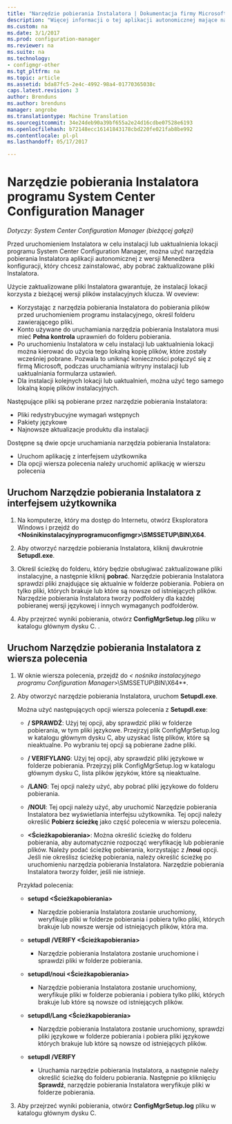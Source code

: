 ```yaml
---
title: "Narzędzie pobierania Instalatora | Dokumentacja firmy Microsoft"
description: "Więcej informacji o tej aplikacji autonomicznej mające na celu zapewnienie, że instalacji lokacji korzysta z bieżącej wersji plików instalacyjnych klucza."
ms.custom: na
ms.date: 3/1/2017
ms.prod: configuration-manager
ms.reviewer: na
ms.suite: na
ms.technology:
- configmgr-other
ms.tgt_pltfrm: na
ms.topic: article
ms.assetid: bda87fc5-2e4c-4992-98a4-01770365038c
caps.latest.revision: 3
author: Brenduns
ms.author: brenduns
manager: angrobe
ms.translationtype: Machine Translation
ms.sourcegitcommit: 34e24deb90a39bf655a2e24d16cdbe07528e6193
ms.openlocfilehash: b72148ecc16141843178cbd220fe021fab8be992
ms.contentlocale: pl-pl
ms.lasthandoff: 05/17/2017

---
```

# <a name="setup-downloader-for-system-center-configuration-manager"></a>Narzędzie pobierania Instalatora programu System Center Configuration Manager

*Dotyczy: System Center Configuration Manager (bieżącej gałęzi)*

Przed uruchomieniem Instalatora w celu instalacji lub uaktualnienia lokacji programu System Center Configuration Manager, można użyć narzędzia pobierania Instalatora aplikacji autonomicznej z wersji Menedżera konfiguracji, który chcesz zainstalować, aby pobrać zaktualizowane pliki Instalatora.  

Użycie zaktualizowane pliki Instalatora gwarantuje, że instalacji lokacji korzysta z bieżącej wersji plików instalacyjnych klucza. W oveview:   
-   Korzystając z narzędzia pobierania Instalatora do pobierania plików przed uruchomieniem programu instalacyjnego, określ folderu zawierającego pliki.  
-   Konto używane do uruchamiania narzędzia pobierania Instalatora musi mieć **Pełna kontrola** uprawnień do folderu pobierania.  
-   Po uruchomieniu Instalatora w celu instalacji lub uaktualnienia lokacji można kierować do użycia tego lokalną kopię plików, które zostały wcześniej pobrane. Pozwala to uniknąć konieczności połączyć się z firmą Microsoft, podczas uruchamiania witryny instalacji lub uaktualniania formularza ustawień.  
-   Dla instalacji kolejnych lokacji lub uaktualnień, można użyć tego samego lokalną kopię plików instalacyjnych.  

Następujące pliki są pobierane przez narzędzie pobierania Instalatora:  
-   Pliki redystrybucyjne wymagań wstępnych  
-   Pakiety językowe  
-   Najnowsze aktualizacje produktu dla instalacji  

Dostępne są dwie opcje uruchamiania narzędzia pobierania Instalatora:
- Uruchom aplikację z interfejsem użytkownika
- Dla opcji wiersza polecenia należy uruchomić aplikację w wierszu polecenia


## <a name="run-setup-downloader-with-the-user-interface"></a>Uruchom Narzędzie pobierania Instalatora z interfejsem użytkownika  

1.  Na komputerze, który ma dostęp do Internetu, otwórz Eksploratora Windows i przejdź do  **&lt;Nośnikinstalacyjnyprogramuconfigmgr\>\SMSSETUP\BIN\X64**.  

2.  Aby otworzyć narzędzie pobierania Instalatora, kliknij dwukrotnie **Setupdl.exe**.   

3. Określ ścieżkę do folderu, który będzie obsługiwać zaktualizowane pliki instalacyjne, a następnie kliknij **pobrać**. Narzędzie pobierania Instalatora sprawdzi pliki znajdujące się aktualnie w folderze pobierania. Pobiera on tylko pliki, których brakuje lub które są nowsze od istniejących plików. Narzędzie pobierania Instalatora tworzy podfoldery dla każdej pobieranej wersji językowej i innych wymaganych podfolderów.  

4.  Aby przejrzeć wyniki pobierania, otwórz **ConfigMgrSetup.log** pliku w katalogu głównym dysku C.  .  

## <a name="run-setup-downloader-from-a-command-prompt"></a>Uruchom Narzędzie pobierania Instalatora z wiersza polecenia  

1.  W oknie wiersza polecenia, przejdź do  **&lt;* nośnika instalacyjnego programu Configuration Manager*\>\SMSSETUP\BIN\X64**.   

2.  Aby otworzyć narzędzie pobierania Instalatora, uruchom **Setupdl.exe**.

    Można użyć następujących opcji wiersza polecenia z **Setupdl.exe**:   

    -   **/ SPRAWDŹ**: Użyj tej opcji, aby sprawdzić pliki w folderze pobierania, w tym pliki językowe. Przejrzyj plik ConfigMgrSetup.log w katalogu głównym dysku C, aby uzyskać listę plików, które są nieaktualne. Po wybraniu tej opcji są pobierane żadne pliki.  

    -   **/ VERIFYLANG**: Użyj tej opcji, aby sprawdzić pliki językowe w folderze pobierania. Przejrzyj plik ConfigMgrSetup.log w katalogu głównym dysku C, lista plików języków, które są nieaktualne.

    -   **/LANG**: Tej opcji należy użyć, aby pobrać pliki językowe do folderu pobierania.  

    -   **/NOUI**: Tej opcji należy użyć, aby uruchomić Narzędzie pobierania Instalatora bez wyświetlania interfejsu użytkownika. Tej opcji należy określić **Pobierz ścieżkę** jako część polecenia w wierszu polecenia.  

    -   **&lt;Ścieżkapobierania\>**: Można określić ścieżkę do folderu pobierania, aby automatycznie rozpocząć weryfikację lub pobieranie plików. Należy podać ścieżkę pobierania, korzystając z **/noui** opcji. Jeśli nie określisz ścieżkę pobierania, należy określić ścieżkę po uruchomieniu narzędzia pobierania Instalatora. Narzędzie pobierania Instalatora tworzy folder, jeśli nie istnieje.  

    Przykład polecenia:

    -   **setupd &lt;Ścieżkapobierania\>**  

        -   Narzędzie pobierania Instalatora zostanie uruchomiony, weryfikuje pliki w folderze pobierania i pobiera tylko pliki, których brakuje lub nowsze wersje od istniejących plików, która ma.     

    -   **setupdl /VERIFY &lt;Ścieżkapobierania\>**  

        -   Narzędzie pobierania Instalatora zostanie uruchomione i sprawdzi pliki w folderze pobierania.  

    -   **setupdl/noui &lt;Ścieżkapobierania\>**  

        -   Narzędzie pobierania Instalatora zostanie uruchomiony, weryfikuje pliki w folderze pobierania i pobiera tylko pliki, których brakuje lub które są nowsze od istniejących plików.  

    -   **setupdl/Lang &lt;Ścieżkapobierania\>**  

        -   Narzędzie pobierania Instalatora zostanie uruchomiony, sprawdzi pliki językowe w folderze pobierania i pobiera pliki językowe których brakuje lub które są nowsze od istniejących plików.  

    -   **setupdl /VERIFY**  

        -   Uruchamia narzędzie pobierania Instalatora, a następnie należy określić ścieżkę do folderu pobierania. Następnie po kliknięciu **Sprawdź**, narzędzie pobierania Instalatora weryfikuje pliki w folderze pobierania.  

3.  Aby przejrzeć wyniki pobierania, otwórz **ConfigMgrSetup.log** pliku w katalogu głównym dysku C.

